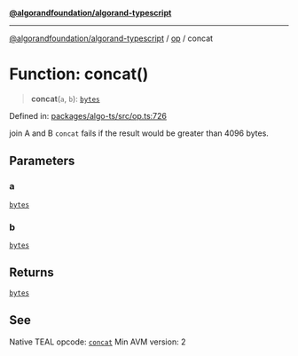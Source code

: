 [**@algorandfoundation/algorand-typescript**](../../../README.md)

***

[@algorandfoundation/algorand-typescript](../../../README.md) / [op](../README.md) / concat

# Function: concat()

> **concat**(`a`, `b`): [`bytes`](../../../type-aliases/bytes.md)

Defined in: [packages/algo-ts/src/op.ts:726](https://github.com/algorandfoundation/puya-ts/blob/14c9827d80da81ff08b4923e997ba22be04aa0db/packages/algo-ts/src/op.ts#L726)

join A and B
`concat` fails if the result would be greater than 4096 bytes.

## Parameters

### a

[`bytes`](../../../type-aliases/bytes.md)

### b

[`bytes`](../../../type-aliases/bytes.md)

## Returns

[`bytes`](../../../type-aliases/bytes.md)

## See

Native TEAL opcode: [`concat`](https://developer.algorand.org/docs/get-details/dapps/avm/teal/opcodes/v10/#concat)
Min AVM version: 2
